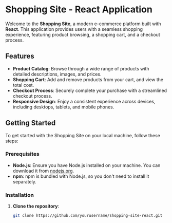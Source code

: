 # Shopping Site - React Application

Welcome to the **Shopping Site**, a modern e-commerce platform built with **React**. This application provides users with a seamless shopping experience, featuring product browsing, a shopping cart, and a checkout process.

## Features

- **Product Catalog**: Browse through a wide range of products with detailed descriptions, images, and prices.
- **Shopping Cart**: Add and remove products from your cart, and view the total cost.
- **Checkout Process**: Securely complete your purchase with a streamlined checkout process.
- **Responsive Design**: Enjoy a consistent experience across devices, including desktops, tablets, and mobile phones.

## Getting Started

To get started with the Shopping Site on your local machine, follow these steps:

### Prerequisites

- **Node.js**: Ensure you have Node.js installed on your machine. You can download it from [nodejs.org](https://nodejs.org/).
- **npm**: npm is bundled with Node.js, so you don't need to install it separately.

### Installation

1. **Clone the repository**:
   ```bash
   git clone https://github.com/yourusername/shopping-site-react.git
